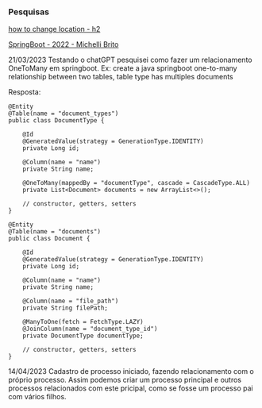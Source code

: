 
###  Pesquisas
 
[how to change location - h2](https://groups.google.com/g/play-framework/c/qqV1soIfH48)

[SpringBoot - 2022 - Michelli Brito](https://www.youtube.com/watch?v=LXRU-Z36GEU)

21/03/2023
Testando o chatGPT pesquisei como fazer um relacionamento OneToMany em springboot. 
Ex: create a java springboot one-to-many relationship between two tables, table type has multiples documents

Resposta:

```
@Entity
@Table(name = "document_types")
public class DocumentType {

    @Id
    @GeneratedValue(strategy = GenerationType.IDENTITY)
    private Long id;

    @Column(name = "name")
    private String name;

    @OneToMany(mappedBy = "documentType", cascade = CascadeType.ALL)
    private List<Document> documents = new ArrayList<>();

    // constructor, getters, setters
}

@Entity
@Table(name = "documents")
public class Document {

    @Id
    @GeneratedValue(strategy = GenerationType.IDENTITY)
    private Long id;

    @Column(name = "name")
    private String name;

    @Column(name = "file_path")
    private String filePath;

    @ManyToOne(fetch = FetchType.LAZY)
    @JoinColumn(name = "document_type_id")
    private DocumentType documentType;

    // constructor, getters, setters
}

```
14/04/2023
	Cadastro de processo iniciado, fazendo relacionamento com o próprio processo. Assim podemos criar um processo principal e outros processos relacionados com este pricipal, como se fosse um processo pai com vários filhos.

